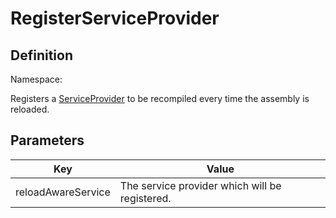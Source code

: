 #  RegisterServiceProvider

## Definition
Namespace: 

Registers a [ServiceProvider](/spec/Sisk/Provider/ServiceProvider) to be recompiled every time the assembly is reloaded.

## Parameters

| Key | Value |
| --- | --- |
| reloadAwareService | The service provider which will be registered. | 

